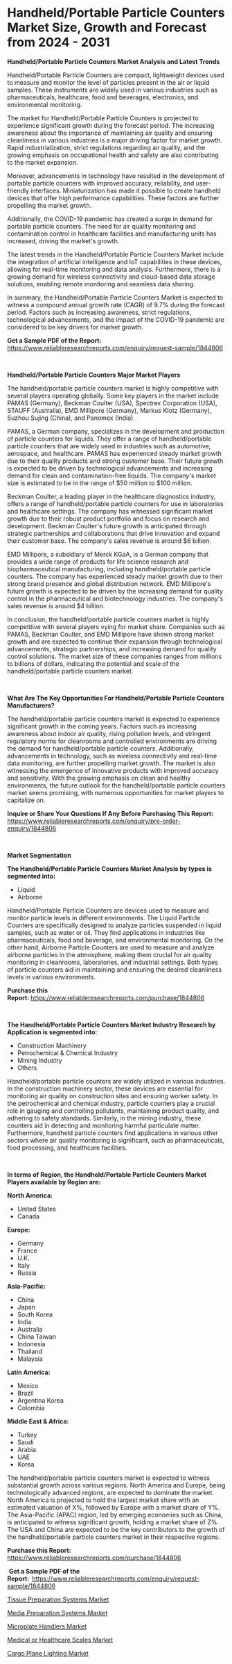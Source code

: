 <p><h1>Handheld/Portable Particle Counters Market Size, Growth and Forecast from 2024 - 2031</h1></p><p><strong>Handheld/Portable Particle Counters Market Analysis and Latest Trends</strong></p>
<p><p>Handheld/Portable Particle Counters are compact, lightweight devices used to measure and monitor the level of particles present in the air or liquid samples. These instruments are widely used in various industries such as pharmaceuticals, healthcare, food and beverages, electronics, and environmental monitoring.</p><p>The market for Handheld/Portable Particle Counters is projected to experience significant growth during the forecast period. The increasing awareness about the importance of maintaining air quality and ensuring cleanliness in various industries is a major driving factor for market growth. Rapid industrialization, strict regulations regarding air quality, and the growing emphasis on occupational health and safety are also contributing to the market expansion.</p><p>Moreover, advancements in technology have resulted in the development of portable particle counters with improved accuracy, reliability, and user-friendly interfaces. Miniaturization has made it possible to create handheld devices that offer high performance capabilities. These factors are further propelling the market growth.</p><p>Additionally, the COVID-19 pandemic has created a surge in demand for portable particle counters. The need for air quality monitoring and contamination control in healthcare facilities and manufacturing units has increased, driving the market's growth.</p><p>The latest trends in the Handheld/Portable Particle Counters Market include the integration of artificial intelligence and IoT capabilities in these devices, allowing for real-time monitoring and data analysis. Furthermore, there is a growing demand for wireless connectivity and cloud-based data storage solutions, enabling remote monitoring and seamless data sharing.</p><p>In summary, the Handheld/Portable Particle Counters Market is expected to witness a compound annual growth rate (CAGR) of 9.7% during the forecast period. Factors such as increasing awareness, strict regulations, technological advancements, and the impact of the COVID-19 pandemic are considered to be key drivers for market growth.</p></p>
<p><strong>Get a Sample PDF of the Report:&nbsp;</strong> <a href="https://www.reliableresearchreports.com/enquiry/request-sample/1844806">https://www.reliableresearchreports.com/enquiry/request-sample/1844806</a></p>
<p>&nbsp;</p>
<p><strong>Handheld/Portable Particle Counters Major Market Players</strong></p>
<p><p>The handheld/portable particle counters market is highly competitive with several players operating globally. Some key players in the market include PAMAS (Germany), Beckman Coulter (USA), Spectrex Corporation (USA), STAUFF (Australia), EMD Millipore (Germany), Markus Klotz (Germany), Suzhou Sujing (China), and Panomex (India).</p><p>PAMAS, a German company, specializes in the development and production of particle counters for liquids. They offer a range of handheld/portable particle counters that are widely used in industries such as automotive, aerospace, and healthcare. PAMAS has experienced steady market growth due to their quality products and strong customer base. Their future growth is expected to be driven by technological advancements and increasing demand for clean and contamination-free liquids. The company's market size is estimated to be in the range of $50 million to $100 million.</p><p>Beckman Coulter, a leading player in the healthcare diagnostics industry, offers a range of handheld/portable particle counters for use in laboratories and healthcare settings. The company has witnessed significant market growth due to their robust product portfolio and focus on research and development. Beckman Coulter's future growth is anticipated through strategic partnerships and collaborations that drive innovation and expand their customer base. The company's sales revenue is around $6 billion.</p><p>EMD Millipore, a subsidiary of Merck KGaA, is a German company that provides a wide range of products for life science research and biopharmaceutical manufacturing, including handheld/portable particle counters. The company has experienced steady market growth due to their strong brand presence and global distribution network. EMD Millipore's future growth is expected to be driven by the increasing demand for quality control in the pharmaceutical and biotechnology industries. The company's sales revenue is around $4 billion.</p><p>In conclusion, the handheld/portable particle counters market is highly competitive with several players vying for market share. Companies such as PAMAS, Beckman Coulter, and EMD Millipore have shown strong market growth and are expected to continue their expansion through technological advancements, strategic partnerships, and increasing demand for quality control solutions. The market size of these companies ranges from millions to billions of dollars, indicating the potential and scale of the handheld/portable particle counters market.</p></p>
<p>&nbsp;</p>
<p><strong>What Are The Key Opportunities For Handheld/Portable Particle Counters Manufacturers?</strong></p>
<p><p>The handheld/portable particle counters market is expected to experience significant growth in the coming years. Factors such as increasing awareness about indoor air quality, rising pollution levels, and stringent regulatory norms for cleanrooms and controlled environments are driving the demand for handheld/portable particle counters. Additionally, advancements in technology, such as wireless connectivity and real-time data monitoring, are further propelling market growth. The market is also witnessing the emergence of innovative products with improved accuracy and sensitivity. With the growing emphasis on clean and healthy environments, the future outlook for the handheld/portable particle counters market seems promising, with numerous opportunities for market players to capitalize on.</p></p>
<p><strong>Inquire or Share Your Questions If Any Before Purchasing This Report:</strong> <a href="https://www.reliableresearchreports.com/enquiry/pre-order-enquiry/1844806">https://www.reliableresearchreports.com/enquiry/pre-order-enquiry/1844806</a></p>
<p>&nbsp;</p>
<p><strong>Market Segmentation</strong></p>
<p><strong>The Handheld/Portable Particle Counters Market Analysis by types is segmented into:</strong></p>
<p><ul><li>Liquid</li><li>Airborne</li></ul></p>
<p><p>Handheld/Portable Particle Counters are devices used to measure and monitor particle levels in different environments. The Liquid Particle Counters are specifically designed to analyze particles suspended in liquid samples, such as water or oil. They find applications in industries like pharmaceuticals, food and beverage, and environmental monitoring. On the other hand, Airborne Particle Counters are used to measure and analyze airborne particles in the atmosphere, making them crucial for air quality monitoring in cleanrooms, laboratories, and industrial settings. Both types of particle counters aid in maintaining and ensuring the desired cleanliness levels in various environments.</p></p>
<p><strong>Purchase this Report:&nbsp;</strong><a href="https://www.reliableresearchreports.com/purchase/1844806">https://www.reliableresearchreports.com/purchase/1844806</a></p>
<p>&nbsp;</p>
<p><strong>The Handheld/Portable Particle Counters Market Industry Research by Application is segmented into:</strong></p>
<p><ul><li>Construction Machinery</li><li>Petrochemical & Chemical Industry</li><li>Mining Industry</li><li>Others</li></ul></p>
<p><p>Handheld/portable particle counters are widely utilized in various industries. In the construction machinery sector, these devices are essential for monitoring air quality on construction sites and ensuring worker safety. In the petrochemical and chemical industry, particle counters play a crucial role in gauging and controlling pollutants, maintaining product quality, and adhering to safety standards. Similarly, in the mining industry, these counters aid in detecting and monitoring harmful particulate matter. Furthermore, handheld particle counters find applications in various other sectors where air quality monitoring is significant, such as pharmaceuticals, food processing, and healthcare facilities.</p></p>
<p>&nbsp;</p>
<p><strong>In terms of Region, the Handheld/Portable Particle Counters Market Players available by Region are:</strong></p>
<p>
    <p> <strong> North America: </strong>
        <ul>
            <li>United States</li>
            <li>Canada</li>
        </ul>
        </p> 
    <p> <strong> Europe: </strong>
        <ul>
            <li>Germany</li>
            <li>France</li>
            <li>U.K.</li>
            <li>Italy</li>
            <li>Russia</li>
        </ul>
        </p> 
    <p> <strong> Asia-Pacific: </strong>
        <ul>
            <li>China</li>
            <li>Japan</li>
            <li>South Korea</li>
            <li>India</li>
            <li>Australia</li>
            <li>China Taiwan</li>
            <li>Indonesia</li>
            <li>Thailand</li>
            <li>Malaysia</li>
        </ul>
        </p> 
    <p> <strong> Latin America: </strong>
        <ul>
            <li>Mexico</li>
            <li>Brazil</li>
            <li>Argentina Korea</li>
            <li>Colombia</li>
        </ul>
        </p> 
    <p> <strong> Middle East & Africa: </strong>
        <ul>
            <li>Turkey</li>
            <li>Saudi</li>
            <li>Arabia</li>
            <li>UAE</li>
            <li>Korea</li>
        </ul>
    </p>
    </p>
<p><p>The handheld/portable particle counters market is expected to witness substantial growth across various regions. North America and Europe, being technologically advanced regions, are expected to dominate the market. North America is projected to hold the largest market share with an estimated valuation of X%, followed by Europe with a market share of Y%. The Asia-Pacific (APAC) region, led by emerging economies such as China, is anticipated to witness significant growth, holding a market share of Z%. The USA and China are expected to be the key contributors to the growth of the handheld/portable particle counters market in their respective regions.</p></p>
<p><strong>Purchase this Report: </strong><a href="https://www.reliableresearchreports.com/purchase/1844806">https://www.reliableresearchreports.com/purchase/1844806</a></p>
<p>&nbsp;<strong>Get a Sample PDF of the Report:&nbsp;&nbsp;</strong><a href="https://www.reliableresearchreports.com/enquiry/request-sample/1844806">https://www.reliableresearchreports.com/enquiry/request-sample/1844806</a></p>
<p><strong></strong></p>
<p><p><a href="https://github.com/Triciasol/Market-Research-Report-List-1/blob/main/tissue-preparation-systems-market.md">Tissue Preparation Systems Market</a></p><p><a href="https://github.com/beatblasta/Market-Research-Report-List-1/blob/main/media-preparation-systems-market.md">Media Preparation Systems Market</a></p><p><a href="https://github.com/jhcraigie/Market-Research-Report-List-1/blob/main/microplate-handlers-market.md">Microplate Handlers Market</a></p><p><a href="https://github.com/jsmusil/Market-Research-Report-List-1/blob/main/medical-or-healthcare-scales-market.md">Medical or Healthcare Scales Market</a></p><p><a href="https://github.com/johnbach50/Market-Research-Report-List-1/blob/main/cargo-plane-lighting-market.md">Cargo Plane Lighting Market</a></p></p>